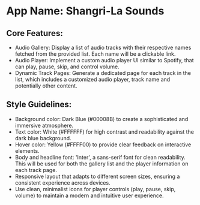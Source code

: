 # **App Name**: Shangri-La Sounds

## Core Features:

- Audio Gallery: Display a list of audio tracks with their respective names fetched from the provided list. Each name will be a clickable link.
- Audio Player: Implement a custom audio player UI similar to Spotify, that can play, pause, skip, and control volume.
- Dynamic Track Pages: Generate a dedicated page for each track in the list, which includes a customized audio player, track name and potentially other content.

## Style Guidelines:

- Background color: Dark Blue (#00008B) to create a sophisticated and immersive atmosphere.
- Text color: White (#FFFFFF) for high contrast and readability against the dark blue background.
- Hover color: Yellow (#FFFF00) to provide clear feedback on interactive elements.
- Body and headline font: 'Inter', a sans-serif font for clean readability. This will be used for both the gallery list and the player information on each track page.
- Responsive layout that adapts to different screen sizes, ensuring a consistent experience across devices.
- Use clean, minimalist icons for player controls (play, pause, skip, volume) to maintain a modern and intuitive user experience.